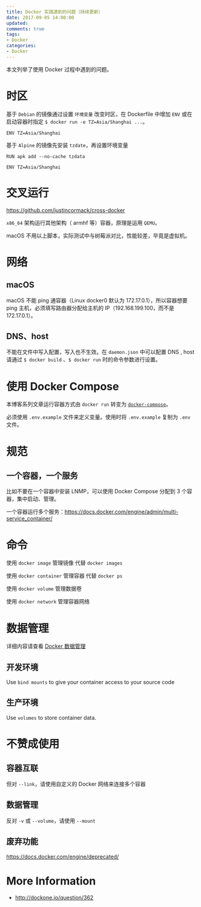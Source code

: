```yaml
---
title: Docker 实践遇到的问题（持续更新）
date: 2017-09-05 14:00:00
updated:
comments: true
tags:
- Docker
categories:
- Docker
---
```


本文列举了使用 Docker 过程中遇到的问题。

<!--more-->

# 时区

基于 `Debian` 的镜像通过设置 `环境变量` 改变时区，在 Dockerfile 中增加 `ENV` 或在启动容器时指定 `$ docker run -e TZ=Asia/Shanghai ...`。

```docker
ENV TZ=Asia/Shanghai
```

基于 `Alpine` 的镜像先安装 `tzdate`，再设置环境变量

```docker
RUN apk add --no-cache tzdata

ENV TZ=Asia/Shanghai
```

# 交叉运行

https://github.com/justincormack/cross-docker

`x86_64` 架构运行其他架构（ armhf 等）容器，原理是运用 `QEMU`。

macOS 不用以上脚本，实际测试中与树莓派对比，性能较差，毕竟是虚拟机。

# 网络

## macOS

macOS 不能 ping 通容器（Linux docker0 默认为 172.17.0.1），所以容器想要 ping 主机，必须填写路由器分配给主机的 IP（192.168.199.100，而不是 172.17.0.1）。

## DNS、host

不能在文件中写入配置，写入也不生效。在 `daemon.json` 中可以配置 DNS , host 请通过 `$ docker build` 、`$ docker run` 时的命令参数进行设置。

# 使用 Docker Compose

本博客系列文章运行容器方式由 `docker run` 转变为 [`docker-compose`](compose.html)。

必须使用 `.env.example` 文件来定义变量。使用时将 `.env.example` 复制为 `.env` 文件。

# 规范

## 一个容器，一个服务

比如不要在一个容器中安装 LNMP，可以使用 Docker Compose 分配到 3 个容器，集中启动、管理。

一个容器运行多个服务：https://docs.docker.com/engine/admin/multi-service_container/

# 命令

使用 `docker image` 管理镜像 代替 `docker images`

使用 `docker container` 管理容器 代替 `docker ps`

使用 `docker volume` 管理数据卷

使用 `docker network` 管理容器网络

# 数据管理

详细内容请查看 [Docker 数据管理](https://www.khs1994.com/docker/manage-application-data.html)

## 开发环境

Use `bind mounts` to give your container access to your source code

## 生产环境

Use `volumes` to store container data.

# 不赞成使用

## 容器互联

但对 `--link`，请使用自定义的 Docker 网络来连接多个容器

## 数据管理

反对 `-v` 或 `--volume`，请使用 `--mount`

## 废弃功能

https://docs.docker.com/engine/deprecated/

# More Information

* http://dockone.io/question/362
